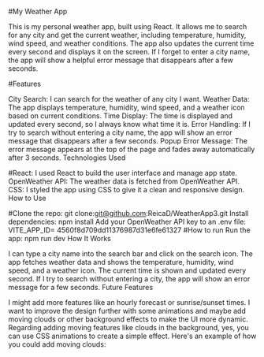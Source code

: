 #My Weather App

This is my personal weather app, built using React. It allows me to search for any city and get the current weather, including temperature, humidity, wind speed, and weather conditions. The app also updates the current time every second and displays it on the screen. If I forget to enter a city name, the app will show a helpful error message that disappears after a few seconds.

#Features

City Search: I can search for the weather of any city I want.
Weather Data: The app displays temperature, humidity, wind speed, and a weather icon based on current conditions.
Time Display: The time is displayed and updated every second, so I always know what time it is.
Error Handling: If I try to search without entering a city name, the app will show an error message that disappears after a few seconds.
Popup Error Message: The error message appears at the top of the page and fades away automatically after 3 seconds.
Technologies Used

#React:
 I used React to build the user interface and manage app state.
OpenWeather API: The weather data is fetched from OpenWeather API.
CSS: I styled the app using CSS to give it a clean and responsive design.
How to Use

#Clone the repo:
git clone:git@github.com:ReicaD/WeatherApp3.git
Install dependencies:
npm install
Add your OpenWeather API key to an .env file:
VITE_APP_ID= 4560f8d709dd11376987d31e6fe61327
#How to run
Run the app:
npm run dev
How It Works

I can type a city name into the search bar and click on the search icon.
The app fetches weather data and shows the temperature, humidity, wind speed, and a weather icon.
The current time is shown and updated every second.
If I try to search without entering a city, the app will show an error message for a few seconds.
Future Features

I might add more features like an hourly forecast or sunrise/sunset times.
I want to improve the design further with some animations and maybe add moving clouds or other background effects to make the UI more dynamic.
Regarding adding moving features like clouds in the background, yes, you can use CSS animations to create a simple effect. Here's an example of how you could add moving clouds:

 